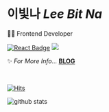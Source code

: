 # 이빛나 *Lee Bit Na*
👩‍💻 Frontend Developer  
  
[![React Badge](https://img.shields.io/badge/React-61DAFB?style=flat-square&logo=React&logoColor=white)](https://reactjs.org/)
<img src="https://img.shields.io/badge/Vue-4FC08D?style=flat-square&logo=Vue.js&logoColor=white"/>

  
✨ *For More Info...* **[BLOG](https://bitnalee.dev/)**

<br>

[![Hits](https://hits.seeyoufarm.com/api/count/incr/badge.svg?url=https%3A%2F%2Fgithub.com%2Fdanmin20&count_bg=%2379C83D&title_bg=%23555555&icon=&icon_color=%23E7E7E7&title=hits&edge_flat=false)](https://hits.seeyoufarm.com)

<div>
  
  ![github stats](https://github-readme-stats.vercel.app/api?username=bitnaleeeee)
    

</div>
